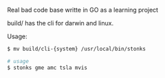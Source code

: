 Real bad code base writte in GO as a learning project

build/ has the cli for darwin and linux.

Usage:

```bash
$ mv build/cli-{system} /usr/local/bin/stonks

# usage
$ stonks gme amc tsla mvis
```
